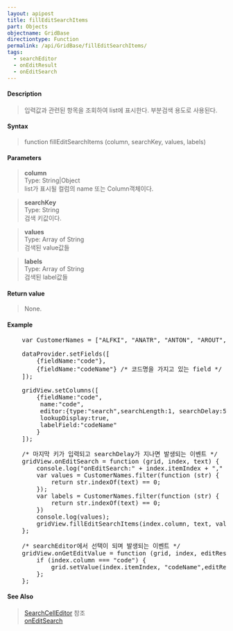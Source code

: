 ```yaml
---
layout: apipost
title: fillEditSearchItems
part: Objects
objectname: GridBase
directiontype: Function
permalink: /api/GridBase/fillEditSearchItems/
tags:
  - searchEditor
  - onEditResult
  - onEditSearch
---
```



#### Description

> 입력값과 관련된 항목을 조회하여 list에 표시한다. 부분검색 용도로 사용된다.  

#### Syntax

> function fillEditSearchItems (column, searchKey, values, labels)  

#### Parameters

> **column**  
> Type: String\|Object  
> list가 표시될 컬럼의 name 또는 Column객체이다.  

> **searchKey**  
> Type: String  
> 검색 키값이다.  

> **values**  
> Type: Array of String  
> 검색된 value값들  

> **labels**  
> Type: Array of String  
> 검색된 label값들  

#### Return value

> None.  


#### Example

<pre class="prettyprint">
    var CustomerNames = ["ALFKI", "ANATR", "ANTON", "AROUT", "BERGS", "BLAUS"];

    dataProvider.setFields([
    	{fieldName:"code"},
    	{fieldName:"codeName"} /* 코드명을 가지고 있는 field */
    ]);

    gridView.setColumns([
    	{fieldName:"code", 
    	 name:"code", 
    	 editor:{type:"search",searchLength:1, searchDelay:500, useCtrlEnterKey:true, useEnterKey:true },
    	 lookupDisplay:true,
    	 labelField:"codeName"  
    	}
    ]);

    /* 마지막 키가 입력되고 searchDelay가 지나면 발생되는 이벤트 */
    gridView.onEditSearch = function (grid, index, text) {
        console.log("onEditSearch:" + index.itemIndex + "," + index.column + ", " + text);
        var values = CustomerNames.filter(function (str) {
            return str.indexOf(text) == 0;
        });
        var labels = CustomerNames.filter(function (str) {
        	return str.indexOf(text) == 0;
        })
        console.log(values);
        gridView.fillEditSearchItems(index.column, text, values, labels);
    };

    /* searchEditor에서 선택이 되며 발생되는 이벤트 */
    gridView.onGetEditValue = function (grid, index, editResult) {
        if (index.column === "code") {
            grid.setValue(index.itemIndex, "codeName",editResult.text);
        };
    };
</pre>

#### See Also
> [SearchCellEditor](/api/types/SearchCellEditor/) 참조  
> [onEditSearch](/api/GridBase/onEditSearch)
